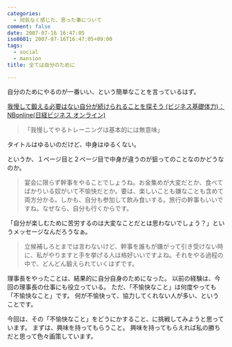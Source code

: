 ```yaml
---
categories:
  - 何気なく感じた、思った事について
comment: false
date: 2007-07-16 16:47:05
iso8601: 2007-07-16T16:47:05+09:00
tags:
  - social
  - mansion
title: 全ては自分のために

---
```


自分のためにやるのが一番いい、という簡単なことを言っているはず。

<a title="我慢して鍛える必要はない自分が続けられることを探そう (ビジネス基礎体力)：NBonline(日経ビジネス オンライン)" href="http://business.nikkeibp.co.jp/article/skillup/20070706/129248/">我慢して鍛える必要はない自分が続けられることを探そう (ビジネス基礎体力)：NBonline(日経ビジネス オンライン)</a>
<blockquote>「我慢してやるトレーニングは基本的には無意味」</blockquote>

タイトルはゆるいのだけど、中身はゆるくない。

というか、１ページ目と２ページ目で中身が違うのが狙ってのことなのかどうなのか。

<blockquote>宴会に限らず幹事をやることでしょうね。お金集めが大変だとか、食べてばかりいる奴がいて不愉快だとか。要は、楽しいことも嫌なことも含めて両方分かる。しかも、自分も参加して飲み食いする。旅行の幹事もいいですね。なぜなら、自分も行くからです。</blockquote>

「自分が楽しむために苦労するのは大変なことだとは思わないでしょう？」というメッセージなんだろうなぁ。

<blockquote>立候補しろとまでは言わないけど、幹事を誰もが嫌がって引き受けない時に、私がやりますと手を挙げる人は格好いいですよね。それをやる過程の中で、どんどん鍛えられていくはずです。</blockquote>

理事長をやったことは、結果的に自分自身のためになった。
以前の経験は、今回の理事長の仕事にも役立っている。
ただ、「不愉快なこと」は何度やっても「不愉快なこと」です。
何が不愉快って、協力してくれない人が多い、ということです。

今回は、その「不愉快なこと」をどうにかすること、に挑戦してみようと思っています。
まずは、興味を持ってもらうこと。
興味を持ってもらえれば私の勝ちだと思って色々画策しています。
